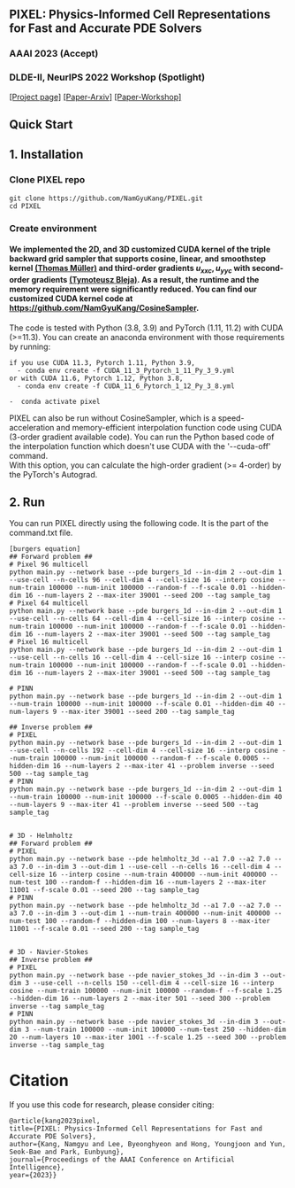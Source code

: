 ## PIXEL: Physics-Informed Cell Representations for Fast and Accurate PDE Solvers
### AAAI 2023 (Accept)
### DLDE-II, NeurIPS 2022 Workshop (Spotlight)
[[Project page]](https://namgyukang.github.io/PIXEL/) [[Paper-Arxiv]](https://arxiv.org/abs/2207.12800) [[Paper-Workshop]](https://openreview.net/forum?id=t49TL3qzma)

## Quick Start

## 1. Installation

### Clone PIXEL repo

```
git clone https://github.com/NamGyuKang/PIXEL.git
cd PIXEL
```

### Create environment

#### We implemented the 2D, and 3D customized CUDA kernel of the triple backward grid sampler that supports cosine, linear, and smoothstep kernel [(Thomas Müller)](https://nvlabs.github.io/instant-ngp/) and third-order gradients $u_{xxc}, u_{yyc}$ with second-order gradients [(Tymoteusz Bleja)](https://github.com/tymoteuszb/smooth-sampler.git). As a result, the runtime and the memory requirement were significantly reduced. You can find our customized CUDA kernel code at https://github.com/NamGyuKang/CosineSampler.

The code is tested with Python (3.8, 3.9) and PyTorch (1.11, 11.2) with CUDA (>=11.3). 
You can create an anaconda environment with those requirements by running:

```
if you use CUDA 11.3, Pytorch 1.11, Python 3.9,
  - conda env create -f CUDA_11_3_Pytorch_1_11_Py_3_9.yml
or with CUDA 11.6, Pytorch 1.12, Python 3.8,
  - conda env create -f CUDA_11_6_Pytorch_1_12_Py_3_8.yml
  
-  conda activate pixel
```

PIXEL can also be run without CosineSampler, which is a speed-acceleration and memory-efficient interpolation function code using CUDA  
(3-order gradient available code). You can run the Python based code of the interpolation function which doesn't use CUDA with the '--cuda-off' command.  
With this option, you can calculate the high-order gradient (>= 4-order) by the PyTorch's Autograd.

## 2. Run
You can run PIXEL directly using the following code. It is the part of the command.txt file.
```
[burgers equation]
## Forward problem ##
# Pixel 96 multicell
python main.py --network base --pde burgers_1d --in-dim 2 --out-dim 1 --use-cell --n-cells 96 --cell-dim 4 --cell-size 16 --interp cosine --num-train 100000 --num-init 100000 --random-f --f-scale 0.01 --hidden-dim 16 --num-layers 2 --max-iter 39001 --seed 200 --tag sample_tag
# Pixel 64 multicell
python main.py --network base --pde burgers_1d --in-dim 2 --out-dim 1 --use-cell --n-cells 64 --cell-dim 4 --cell-size 16 --interp cosine --num-train 100000 --num-init 100000 --random-f --f-scale 0.01 --hidden-dim 16 --num-layers 2 --max-iter 39001 --seed 500 --tag sample_tag
# Pixel 16 multicell
python main.py --network base --pde burgers_1d --in-dim 2 --out-dim 1 --use-cell --n-cells 16 --cell-dim 4 --cell-size 16 --interp cosine --num-train 100000 --num-init 100000 --random-f --f-scale 0.01 --hidden-dim 16 --num-layers 2 --max-iter 39001 --seed 500 --tag sample_tag

# PINN
python main.py --network base --pde burgers_1d --in-dim 2 --out-dim 1 --num-train 100000 --num-init 100000 --f-scale 0.01 --hidden-dim 40 --num-layers 9 --max-iter 39001 --seed 200 --tag sample_tag

## Inverse problem ##
# PIXEL
python main.py --network base --pde burgers_1d --in-dim 2 --out-dim 1 --use-cell --n-cells 192 --cell-dim 4 --cell-size 16 --interp cosine --num-train 100000 --num-init 100000 --random-f --f-scale 0.0005 --hidden-dim 16 --num-layers 2 --max-iter 41 --problem inverse --seed 500 --tag sample_tag
# PINN
python main.py --network base --pde burgers_1d --in-dim 2 --out-dim 1 --num-train 100000 --num-init 100000 --f-scale 0.0005 --hidden-dim 40 --num-layers 9 --max-iter 41 --problem inverse --seed 500 --tag sample_tag


# 3D - Helmholtz
## Forward problem ##
# PIXEL
python main.py --network base --pde helmholtz_3d --a1 7.0 --a2 7.0 --a3 7.0 --in-dim 3 --out-dim 1 --use-cell --n-cells 16 --cell-dim 4 --cell-size 16 --interp cosine --num-train 400000 --num-init 400000 --num-test 100 --random-f --hidden-dim 16 --num-layers 2 --max-iter 11001 --f-scale 0.01 --seed 200 --tag sample_tag 
# PINN
python main.py --network base --pde helmholtz_3d --a1 7.0 --a2 7.0 --a3 7.0 --in-dim 3 --out-dim 1 --num-train 400000 --num-init 400000 --num-test 100 --random-f --hidden-dim 100 --num-layers 8 --max-iter 11001 --f-scale 0.01 --seed 200 --tag sample_tag 


# 3D - Navier-Stokes
## Inverse problem ##
# PIXEL
python main.py --network base --pde navier_stokes_3d --in-dim 3 --out-dim 3 --use-cell --n-cells 150 --cell-dim 4 --cell-size 16 --interp cosine --num-train 100000 --num-init 100000 --random-f --f-scale 1.25 --hidden-dim 16 --num-layers 2 --max-iter 501 --seed 300 --problem inverse --tag sample_tag 
# PINN
python main.py --network base --pde navier_stokes_3d --in-dim 3 --out-dim 3 --num-train 100000 --num-init 100000 --num-test 250 --hidden-dim 20 --num-layers 10 --max-iter 1001 --f-scale 1.25 --seed 300 --problem inverse --tag sample_tag
```


# Citation
If you use this code for research, please consider citing:
```
@article{kang2023pixel,
title={PIXEL: Physics-Informed Cell Representations for Fast and Accurate PDE Solvers},
author={Kang, Namgyu and Lee, Byeonghyeon and Hong, Youngjoon and Yun, Seok-Bae and Park, Eunbyung},
journal={Proceedings of the AAAI Conference on Artificial Intelligence}, 
year={2023}}
                    
```
